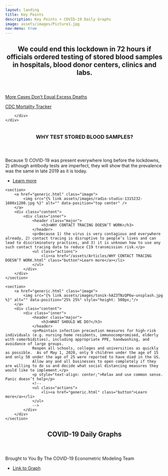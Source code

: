 ```yaml
---
layout: landing
title: Key Points
description: Key Points + COVID-19 Daily Graphs
image: assets/images/Picture1.jpg
nav-menu: true
---
```

<!-- Main -->
<div id="main">

<!-- One -->
<section id="one">
	<div class="inner">
		<header class="major">
			<h2>We could end this lockdown in 72 hours if officials ordered testing of stored blood samples in hospitals, blood donor centers, clinics and labs.</h2>
		</header>
		<div class="key-points">
                <a href="More Cases Don't Equal.html" class="button special red"><p class="no-margin">More Cases Don't Equal Excess Deaths</p><p class="no-margin">CDC Mortality Tracker</p></a>
				
        </div>
	</div>
</section>

<!-- Two -->
<section id="two" class="spotlights">
	<section>
		<a href="generic.html" class="image">
			<img src="{% link assets/images/operation-theatre-in-hospital-1524337.jpg %}" alt="" data-position="center center" />
		</a>
		<div class="content">
			<div class="inner">
				<header class="major">
					<h3>WHY TEST STORED BLOOD SAMPLES?</h3>
				</header>
				<p>Because 1) COVID-19 was present everywhere long before the lockdowns, 2) although antibody tests are imperfect, they will show that the prevalence was the same in late 2019 as it is today.</p>
				<ul class="actions">
					<li><a href="/assets/Articles/WHY%20TEST%20STORED%20BLOOD%20SAMPLES.html" class="button link">Learn more</a></li>
				</ul>
			</div>
		</div>
	</section>
    

	<section>
		<a href="generic.html" class="image">
			<img src="{% link assets/images/radio-studio-1315232-1600x1200.jpg %}" alt="" data-position="top center" />
		</a>
		<div class="content">
			<div class="inner">
				<header class="major">
					<h3>WHY CONTACT TRACING DOESN’T WORK</h3>
				</header>
				<p>Because 1) the virus is very contagious and everywhere already, 2) contact tracing is disruptive to people’s lives and can lead to discriminatory practices, and 3) it is unknown how to use any such contact tracing data to reduce C19 transmission risk.</p>
				<ul class="actions">
					<li><a href="/assets/Articles/WHY CONTACT TRACING DOESN’T WORK.html" class="button">Learn more</a></li>
				</ul>
			</div>
		</div>
	</section>

	<section>
		<a href="generic.html" class="image">
			<img src="{% link assets/images/tonik-hAZ3TNzQP6w-unsplash.jpg %}" alt="" data-position="25% 25%" style="height: 500px;"/>
		</a>
		<div class="content">
			<div class="inner">
				<header class="major">
					<h3>WHAT SHOULD WE DO?</h3>
				</header>
				<p>Maintain infection precaution measures for high-risk individuals (e.g. nursing home residents, immunocompromised, elderly with comorbidities), including appropriate PPE, handwashing, and avoidance of large groups.
                Reopen all schools, colleges and universities as quickly as possible.  As of May 1, 2020, only 9 children under the age of 15 and only 50 under the age of 25 were reported to have died in the US.
                Allow any and all businesses to open completely if they are willing to do so and decide what social distancing measures they would like to implement.</p>
                <p style="text-align: center;">Relax and use common sense.  Panic doesn’t help</p>
				<!--
                <ul class="actions">
					<li><a href="generic.html" class="button">Learn more</a></li>
				</ul>
                -->
			</div>
		</div>
	</section>

</section>

<!-- Three -->
<section id="three">
	<div class="inner">
		<header class="major">
			<h2>COVID-19 Daily Graphs</h2>
		</header>
		<p>Brought to You By The COVID-19 Econometric Modeling Team</p>
		<ul class="actions">
			<li><a href="https://joelhay.github.io/" class="button">Link to Graph</a></li>
		</ul>
	</div>
</section>

</div>


